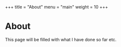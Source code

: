 +++
title = "About"
menu = "main"
weight = 10
+++

# About

This page will be filled with what I have done so far etc.
